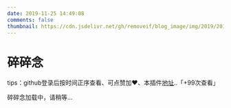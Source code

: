 ```yaml
---
date: 2019-11-25 14:49:08
comments: false
thumbnail: https://cdn.jsdelivr.net/gh/removeif/blog_image/img/2019/20191212124903.png
---
```

<div class = "text-center"><h1>碎碎念</h1></div><div class = "text-tips">

tips：github登录后按时间正序查看、可点赞加❤️、本插件[地址](https://github.com/removeif/gitalk)..<span id="busuanzi_container_page_pv">「<span id="busuanzi_value_page_pv">+99</span>次查看」</span></div>
<div id="comment-container1"><div class="text-tips">碎碎念加载中，请稍等...</div></div>
<link rel="stylesheet" href="https://cdnjs.loli.net/ajax/libs/gitalk/1.6.0/gitalk.css"/>
<script>
    $.getScript("/js/gitalk_self.min.js", function () {
        var gitalk = new Gitalk({
            clientID: '3b5f15fb5aaf97e2002c',
            clientSecret: '703981f2f45d7ef8650e73ec3146dfb7d1ddd29a',
            id: '120235',
            repo: 'blog_comment',
            owner: 'xiaoqiangjun',
            admin: "xiaoqiangjun",
            createIssueManually: true,
            distractionFreeMode: false
        });
        gitalk.render('comment-container1');
    });
</script>